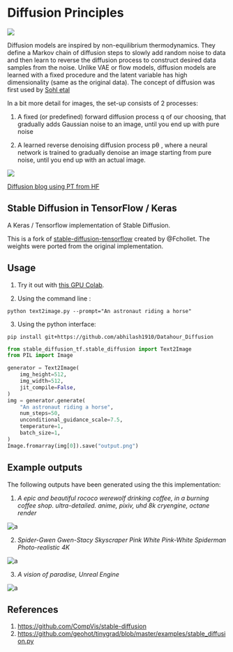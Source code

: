 # Diffusion Principles

<img src="https://lilianweng.github.io/posts/2021-07-11-diffusion-models/generative-overview.png">

Diffusion models are inspired by non-equilibrium thermodynamics. They define a Markov chain of diffusion steps to slowly add random noise to data and then learn to reverse the diffusion process to construct desired data samples from the noise. Unlike VAE or flow models, diffusion models are learned with a fixed procedure and the latent variable has high dimensionality (same as the original data). The concept of diffusion was first used by [Sohl etal](https://arxiv.org/abs/1503.03585)

In a bit more detail for images, the set-up consists of 2 processes:

1. A fixed (or predefined) forward diffusion process q of our choosing, that gradually adds Gaussian noise to an image, until you end up with pure noise

2. A learned reverse denoising diffusion process pθ , where a neural network is trained to gradually denoise an image starting from pure noise, until you end up with an actual image.

<img src="https://huggingface.co/blog/assets/78_annotated-diffusion/diffusion_figure.png">

[Diffusion blog using PT from HF](https://huggingface.co/blog/annotated-diffusion)






## Stable Diffusion in TensorFlow / Keras

A Keras / Tensorflow implementation of Stable Diffusion.

This is a fork of [stable-diffusion-tensorflow](https://github.com/fchollet/stable-diffusion-tensorflow)
created by @Fchollet. The weights were ported from the original implementation.


## Usage

1) Try it out with [this GPU Colab](https://colab.research.google.com/drive/1Nl4Z1WFKnw0FvbS0jFGYNsD4phFZNCZ_?usp=sharing).

2) Using the command line :

```
python text2image.py --prompt="An astronaut riding a horse"
```

3) Using the python interface:

```
pip install git+https://github.com/abhilash1910/Datahour_Diffusion
```

```python
from stable_diffusion_tf.stable_diffusion import Text2Image
from PIL import Image

generator = Text2Image(
    img_height=512,
    img_width=512,
    jit_compile=False,
)
img = generator.generate(
    "An astronaut riding a horse",
    num_steps=50,
    unconditional_guidance_scale=7.5,
    temperature=1,
	batch_size=1,
)
Image.fromarray(img[0]).save("output.png")
```

## Example outputs

The following outputs have been generated using the this implementation:

1) *A epic and beautiful rococo werewolf drinking coffee, in a burning coffee shop. ultra-detailed. anime, pixiv, uhd 8k cryengine, octane render*

![a](https://user-images.githubusercontent.com/1890549/190841598-3d0b9bd1-d679-4c8d-bd5e-b1e24397b5c8.png)


2) *Spider-Gwen Gwen-Stacy Skyscraper Pink White Pink-White Spiderman Photo-realistic 4K*

![a](https://user-images.githubusercontent.com/1890549/190841999-689c9c38-ece4-46a0-ad85-f459ec64c5b8.png)


3) *A vision of paradise, Unreal Engine*

![a](https://user-images.githubusercontent.com/1890549/190841886-239406ea-72cb-4570-8f4c-fcd074a7ad7f.png)


## References

1) https://github.com/CompVis/stable-diffusion
2) https://github.com/geohot/tinygrad/blob/master/examples/stable_diffusion.py
